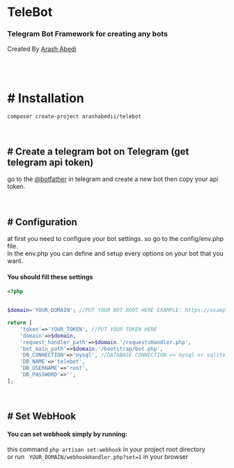 
# TeleBot
### Telegram Bot Framework for creating any bots 

Created By [Arash Abedi](https://arashabedi.com)

<br/>
<br/>

# # Installation

```
composer create-project arashabedii/telebot

```

<br/>

## # Create a telegram bot on Telegram (get telegram api token)
go to the [@botfather](https://t.me/botfather) in telegram and create a new bot
then copy your api token.

<br/>

## # Configuration

at first you need to configure your bot settings. so go to the config/env.php file. <br/>
In the env.php you can define and setup every options on your bot that you want.

#### You should fill these settings

```php
<?php


$domain='YOUR_DOMAIN'; //PUT YOUR BOT ROOT HERE EXAMPLE: https://example.com/mybotDirectory

return [
    'token'=>'YOUR_TOKEN', //PUT YOUR TOKEN HERE
    'domain'=>$domain,
    'request_handler_path'=>$domain.'/requestsHandler.php',
    'bot_main_path'=>$domain.'/bootstrap/bot.php',
    'DB_CONNECTION'=>'mysql', //DATABASE CONNECTION => mysql or sqlite 
    'DB_NAME'=>'telebot',
    'DB_USERNAME'=>'root',
    'DB_PASSWORD'=>'',
];
```

<br/>

## # Set WebHook

#### You can set webhook simply by running: <br/>
this command ```php artisan set:webhook``` in your project root directory 
<br>
or run
``` YOUR_DOMAIN/webhookHandler.php?set=1``` in your browser

<br/>
</br/>
